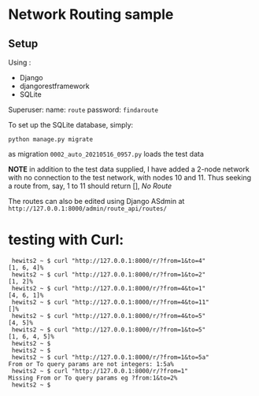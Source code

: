 # Network Routing sample

## Setup

Using :
* Django 
* djangorestframework
* SQLite



Superuser: name: `route` password: `findaroute`

To set up the SQLite database, simply:

`python manage.py migrate`

as migration `0002_auto_20210516_0957.py` loads the test data

**NOTE** in addition to the test data supplied, I have added a 2-node 
network with no connection to the test network, with nodes 10 and 11.
Thus seeking a route from, say, 1 to 11 should return [], *No Route*

The routes can also be edited using Django ASdmin at `http://127.0.0.1:8000/admin/route_api/routes/`

# testing with Curl:


     hewits2 ~ $ curl "http://127.0.0.1:8000/r/?from=1&to=4"
    [1, 6, 4]%
     hewits2 ~ $ curl "http://127.0.0.1:8000/r/?from=1&to=2"
    [1, 2]%
     hewits2 ~ $ curl "http://127.0.0.1:8000/r/?from=4&to=1"
    [4, 6, 1]%
     hewits2 ~ $ curl "http://127.0.0.1:8000/r/?from=4&to=11"
    []%
     hewits2 ~ $ curl "http://127.0.0.1:8000/r/?from=4&to=5"
    [4, 5]%
     hewits2 ~ $ curl "http://127.0.0.1:8000/r/?from=1&to=5"
    [1, 6, 4, 5]%
     hewits2 ~ $
     hewits2 ~ $
     hewits2 ~ $ curl "http://127.0.0.1:8000/r/?from=1&to=5a"
    From or To query params are not integers: 1:5a%
     hewits2 ~ $ curl "http://127.0.0.1:8000/r/?from=1"
    Missing From or To query params eg ?from:1&to=2%
     hewits2 ~ $


